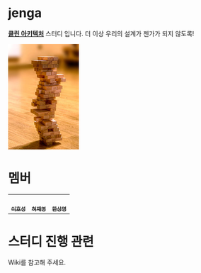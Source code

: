 # jenga

**[클린 아키텍처](http://www.yes24.com/Product/Goods/77283734)** 스터디 입니다. 더 이상 우리의 설계가 젠가가 되지 않도록!

<img src="https://github.com/8percent/jenga/blob/753f0a6b40171133ed1f6fa2cc1c9f3fd9cc7dba/images/jenga.jpeg" width="160px;"/>

# 멤버 

<table>
  <tr>
    <td align="center">
      <a href="https://blog.novice.io/">
        <img src="https://avatars2.githubusercontent.com/u/2469766?v=4" width="100px;" alt=""/><br /><sub><b>이호성</b></sub>
      </a>
    </td>
    <td align="center">
      <a href="https://kirade.github.io/">
        <img src="https://avatars.githubusercontent.com/u/13049936?v=4" width="100px;" alt=""/><br /><sub><b>허재영</b></sub>
      </a>
    </td>
    <td align="center">
      <a href="https://hansdev.kr/">
        <img src="https://avatars.githubusercontent.com/u/1438402?v=4" width="100px;" alt=""/><br /><sub><b>한상명</b></sub>
      </a>
    </td>
  </tr>
</table>

# 스터디 진행 관련

Wiki를 참고해 주세요.
